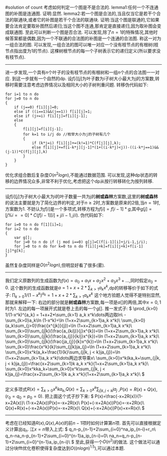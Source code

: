 #solution of count
考虑如何判定一个图是不是合法的.
lemma1:任何一个不连通图的补图是连通图.
证明:显然.
lemma2:若一个图是合法的,当且仅当它是若干个合法的联通块,或者它的补图是若干个合法的联通块.
证明:当这个图是联通的,它如果要合法肯定要取补图然后递归;当这个图不连通,那肯定是直接递归,因为取补图会变成联通图.
至此可以判断一个图是否合法.
可以发现,除了$n=1$的特殊情况,其他时候答案都是偶数,因为一个不联通的合法图的补图是一个连通的合法图.
称这一对为一组合法的图.
可以发现,一组合法的图可以唯一对应一个没有枝节点的有根树(枝节点指出度为1的节点).
这棵树根节点的每一个子树表示它的递归定义(所以要求没有枝节点).
***
进一步发现,一个具有$n$个叶子的没有枝节点的有根树和一组$n$个点的合法图一一对应.
到这一步就有一个自然的dp.
设$f[i][j]$为叶子数为i子树大小最大为j的方案数,转移时需要注意考虑边界情况以及相同大小的子树判重问题.
转移伪代码如下:
```
for i=1 to n do
for j=0 to n do
{
	if (j==0) f[i][j]=0;
	else if ((i==1)&&(j==1)) f[i][j]=1;
	else if (j>=i) f[i][j]=f[i][j-1];
	else
	{
		f[i][j]=f[i][j-1];
		for k=1 to i/j do //枚举大小为j的子树有几个
		{
			if (k*j=i) f[i][j]+=(k!=1)*C(f[j][j],k);
			else f[i][j]+=f[i-k*j][j-1]*(1+((i-k*j)<j))-((i-k*j==1)&&(j-1))*C(f[j][j],k)
		}
	}
}
```
优化求组合数后复杂度$O(n^2logn)$,不能通过数据范围.
可以发现,这种dp状态的转移的边界情况众多,非常不利于优化,考虑把这个dp从按行转移转化为按列转移.
***
设$f[i][j]$为子树大小最大为i的叶子数量一共为j的**树或森林**方案数,这里的**树或森林**的说法主要就是为了简化边界的判定,对于$n\geq 2$时,方案数是原来的2倍,当$n=1$时,方案数为1.
不妨认为$f[i]$是一个多项式,转移方程为$f[i]=f[i-1]*g$,其中$g[j]=[j\%i==0]*C(f[i-1][i]+j/i-1,j/i)$.
伪代码如下:
```
for i=0 to n do f[1][i]=1;
for i=2 to n do
{
	var g[];
	for j=0 to n do if (j mod i==0) g[j]=C(f[i-1][i]+j/i-1,j/i);
	for j=0 to n do for k=0 to n do f[i][j+k]=f[i][j+k]+f[i-1][j]*g[k];
}
```
虽然复杂度同样是$O(n^2logn)$,但明显好看了很多(雾).
***
我们定义原数列的生成函数为$f(x)=a_0+a_1x+a_2x^2+a_3x^3+...$,同时假定$a_0=0$.
这个数列的生成函数就是$a=1+x+2*\sum_{k>1} a_k x^k$,dp的转移等价于如下的式子:
$\prod_{k>0} 1/(1-x^k)^{a_k} = 1+x+2*\sum_{k>1} a_k x^k$
这个地方验题人觉得不是特别显然,那就来解释一下:
右边的部分就是**树或森林**方案数,每一项是$a[]$的两倍,其中$x=0,1$时为1.
左边的每一项展开式就是卷上去的每一个$g[]$.
推一发式子:
$
\prod_{k>0} 1/(1-x^k)^{a_k} = 1+x+2*\sum_{k>1} a_k x^k\dots两边取ln\\
-\sum_{k>0}a_k\ln (1-x^k)=\ln (1+x+2\sum_{k>1}a_k x^k)\\
\sum_{k>0}(a_k\sum_{j>0}\frac{x^{jk}}{j})=\ln (1+x+2\sum_{k>1}a_k x^k)\\
\sum_{k>0}\sum_{j|k}(\frac{a_{k/j}}{j}x^{k})=\ln (1+x+2\sum_{k>1}a_k x^k)\\
\sum_{k>0}\sum_{j|k}(\frac{a_{j}}{k/j}x^{k})=\ln (1+x+2\sum_{k>1}a_k x^k)\\
\sum_{k>0}\sum_{j|k}(\frac{ja_{j}}{k}x^{k})=\ln (1+x+2\sum_{k>1}a_k x^k)\\
\sum_{k>0}\frac{x^k}{k}\sum_{j|k}ja_{j}=\ln (1+x+2\sum_{k>1}a_k x^k)\\
\sum_{k>0}x^k(a_k+\frac{1}{k}\sum_{j|k, j < k}ja_{j})=\ln (1+x+2\sum_{k>1}a_k x^k)\dots两边求导乘x\\
\sum_{k>0}x^k(ka_k+\sum_{j|k, j < k}ja_{j})=\frac{x+2\sum_{k>1}k a_k x^k}{1+x+2\sum_{k>1}a_k x^k}\\
\sum_{k>0}x^kka_k+\sum_{k>0}x^k\sum_{j|k, j < k}ja_{j}=\frac{x+2\sum_{k>1}k a_k x^k}{1+x+2\sum_{k>1}a_k x^k}\\
$
***
定义多项式$R(x)=\sum_{k>0}x^kka_k$,$Q(x)=\sum_{k>0}x^k\sum_{j|k, j < k}ja_{j}$
,$P(x)=R(x)+Q(x)$,$(r_0=q_0=p_0=0)$.
把上面这个式子抄下来:
$
P(x)=\frac{-x+2R(x)}{1-x+2A(x)}\\
(1-x+2A(x))P(x)=-x+2R(x)\\
P(x)+(-x+2A(x))P(x)=-x+2R(x)\\
Q(x)+R(x)+(-x+2A(x))P(x)=-x+2R(x)\\
Q(x)+(-x+2A(x))P(x)+x=R(x)\\
$
***
考虑在已经知道$R(x)$,$Q(x)$,$A(x)$的前$n-1$项时如何计算第$n$项.
首先可以直接根据定义计算出$q_n$.
江$x=n$带入上式:
$
q_n-p_{n-1}+2\sum_{i=0}^na_ip_{n-i}=r_n\\
q_n-na_n-p_{n-1}+2\sum_{i=0}^{n-1}a_ip_{n-i}=0\\
na_n=q_n-p_{n-1}+2\sum_{i=0}^{n-1}a_ip_{n-i}\\
$
至此,获得一个$O(n^2)$的做法.
这个做法可以通过分块fft优化卷积使得复杂度达到$O((nlogn)^{1.5})$,可以通过本题.
